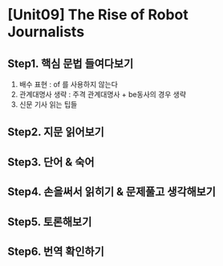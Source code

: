 # [Unit09] The Rise of Robot Journalists

## Step1. 핵심 문법 들여다보기
  1) 배수 표현 : of 를 사용하지 않는다
  2) 관계대명사 생략 : 주격 관계대명사 + be동사의 경우 생략
  3) 신문 기사 읽는 팁들
  

## Step2. 지문 읽어보기  
## Step3. 단어 & 숙어
## Step4. 손을써서 읽히기 & 문제풀고 생각해보기 
## Step5. 토론해보기
## Step6. 번역 확인하기
